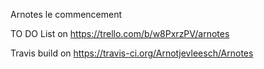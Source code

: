 
Arnotes le commencement

TO DO List on https://trello.com/b/w8PxrzPV/arnotes

Travis build on https://travis-ci.org/Arnotjevleesch/Arnotes
